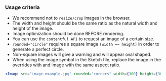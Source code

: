 ### Usage criteria

* We recommend not to `resize/crop` images in the browser.
* The width and height should be the same ratio as the natural width and height of the image.
* Image optimization should be done BEFORE rendering.
* You can use the `contentful API` to request an image of a certain size.
* `rounded="circle"` requires a square image `(width == height)` in order to generate a perfect circle.
* Non-square images will give a warning and will appear oval shaped.
* When using the image symbol in the Sketch file, replace the image in the overrides with and image with the same aspect ratio.

```jsx
<Image src="image-example.jpg" rounded="corners" width={300} height={300} alt="Image of co-workers collaborating" />
```

